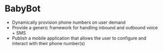 

# BabyBot

- Dynamically provision phone numbers on user demand
- Provide a generic framework for handling inbound and outbound voice + SMS
- Publish a mobile application that allows the user to configure and interact with their phone number(s)

